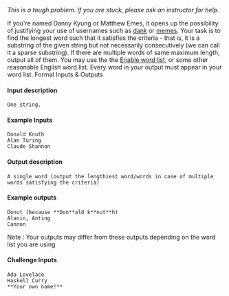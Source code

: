*This is a tough problem. If you are stuck, please ask an instructor for help.*

If you're named Danny Kyung or Matthew Emes, it opens up the possibility of justifying your use of usernames such as [dank](https://github.com/dank) or [memes](https://github.com/memes).
Your task is to find the longest word such that it satisfies the criteria - that is, it is a substring of the given string but not necessarily consecutively (we can call it a sparse substring). If there are multiple words of same maximum length, output all of them.
You may use the the [Enable word list](http://norvig.com/ngrams/enable1.txt), or some other reasonable English word list. Every word in your output must appear in your word list.
Formal Inputs & Outputs

#### Input description
```
One string.
```
#### Example Inputs
```
Donald Knuth
Alan Turing
Claude Shannon
```
#### Output description
```
A single word (output the lengthiest word/words in case of multiple words satisfying the criteria)
```
#### Example outputs
```
Donut (because **Don**ald k**nut**h)
Alanin, Anting
Cannon
```
Note : Your outputs may differ from these outputs depending on the word list you are using

#### Challenge Inputs
```
Ada Lovelace
Haskell Curry
**Your own name!**
```
